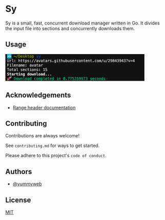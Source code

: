 # Sy

Sy is a small, fast, concurrent download manager written in Go. It divides the input file into sections and concurrently downloads them.

## Usage

![Demo usage](demo.png)
  
## Acknowledgements

 - [Range header documentation](https://developer.mozilla.org/en-US/docs/Web/HTTP/Headers/Range)

  
## Contributing

Contributions are always welcome!

See `contributing.md` for ways to get started.

Please adhere to this project's `code of conduct`.

  
## Authors

- [@yummyweb](https://www.github.com/yummyweb)

  
## License

[MIT](https://choosealicense.com/licenses/mit/)

  
